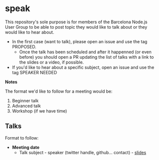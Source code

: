 speak
=====

This repository's sole purpose is for members of the Barcelona Node.js User
Group to be able to post topic they would like to talk about or they would like
to hear about.

  * In the first case (want to talk), please open an issue and use the tag PROPOSED.
    * Once the talk has been scheduled and after it happenned (or even before)
      you should open a PR updating the list of talks with a link to the slides
      or a video, if possible.
  * If you'd like to hear about a specific subject, open an issue and use the tag SPEAKER NEEDED

**Notes**

The format we'd like to follow for a meeting would be:
  1. Beginner talk
  2. Advanced talk
  3. Workshop (if we have time)


Talks
-----

Format to follow:

* **Meeting date**
  * Talk subject - speaker (twitter handle, github... contact) - [slides]()
